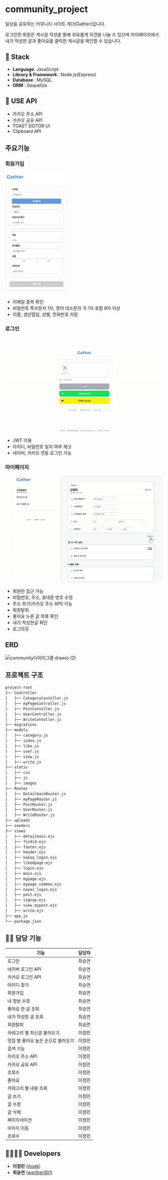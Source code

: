 # community_project
일상을 공유하는 커뮤니티 사이트 게더(Gather)입니다.

로그인한 회원은 게시글 작성을 통해 자유롭게 의견을 나눌 수 있으며 마이페이지에서 내가 작성한 글과 좋아요를 클릭한 게시글을 확인할 수 있습니다.

## 🔧 Stack
- **Language**: JavaScript
- **Library & Framework** : Node.js(Express)
- **Database** : MySQL
- **ORM** : Sequelize

## 🔧 USE API
- 카카오 주소 API
- 카카오 공유 API
- TOAST EIDTOR UI
- Clipboard API

## 주요기능

### 회원가입
<!-- ![](./static/images/signup.png) -->
<img src="./static/images/signup.png" width=200 />

- 이메일 중복 확인
- 비밀번호 특수문자 1자, 영어 대소문자 각 1자 포함 8자 이상
- 이름, 생년월일, 성별, 전화번호 저장

### 로그인
![](./static/images/login.gif)

- JWT 이용
- 아이디, 비밀번호 일치 여부 체크
- 네이버, 카카오 연동 로그인 가능

### 마이페이지
![](./static/images/mypage.gif)

- 회원만 접근 가능
- 비밀번호, 주소, 휴대폰 번호 수정
- 주소 추가(카카오 주소 API) 가능
- 회원탈퇴
- 좋아요 누른 글 목록 확인
- 내가 작성한글 확인
- 로그아웃


## ERD
![community다이어그램 drawio (2)](https://github.com/user-attachments/assets/53090fca-e31d-4125-8d6f-05329e733a4f)

## 프로젝트 구조

```markdown
project-root
├── Controller
│   ├── CategoryContoller.js
│   ├── myPageController.js
│   ├── PostContoller.js
│   ├── UserController.js
│   ├── WriteContoller.js
├── migrations
├── models
│   ├── category.js
│   ├── index.js
│   ├── like.js
│   ├── user.js
│   ├── view.js
│   ├── write.js
├── static
│   ├── css
│   ├── js
│   ├── images   
├── Routes
│   ├── DetailmainRouter.js
│   ├── myPageRouter.js
│   ├── PostRouter.js
│   ├── UserRouter.js
│   ├── WriteRouter.js
├── uploads
├── seeders
├── views
│   ├── detailmain.ejs
│   ├── findid.ejs
│   ├── footer.ejs
│   ├── header.ejs
│   ├── kakao_login.ejs
│   ├── likedpage.ejs
│   ├── login.ejs
│   ├── main.ejs
│   ├── mypage.ejs
│   ├── mypage_common.ejs
│   ├── naver_login.ejs
│   ├── post.ejs
│   ├── signup.ejs
│   ├── view_mypost.ejs
│   ├── write.ejs
├── app.js
└── package.json
```

## 👨‍💻 담당 기능

| 기능           | 담당자  |
|-------------------|------------|
| 로그인 | 최승연 |
| 네이버 로그인 API | 최승연 |
| 카카오 로그인 API | 최승연 |
| 아이디 찾기 | 최승연 |
| 회원가입 | 최승연 |
| 내 정보 수정 | 최승연 |
| 좋아요 한 글 조회 | 최승연 |
| 내가 작성한 글 조회 | 최승연 |
| 회원탈퇴 | 최승연 |
| 카테고리 별 최신글 불러오기 | 이정민 |
| 맛집 별 좋아요 높은 순으로 불러오기 | 이정민 |
| 검색 기능 | 이정민 |
| 카카오 주소 API | 이정민 |
| 카카오 공유 API | 이정민 |
| 조회수 | 이정민 |
| 좋아요 | 이정민 |
| 카테고리 별 내용 조회 | 이정민 |
| 글 쓰기 | 이정민 |
| 글 수정 | 이정민 |
| 글 삭제 | 이정민 |
| 페이지네이션 | 이정민 |
| 이미지 이동  | 이정민 |
| 조회수 | 이정민 |


## 👨‍👩‍👧‍👦 Developers
*  **이정민** ([ihoek](https://github.com/ihoek))
*  **최승연** ([werther901](https://github.com/werther901))
